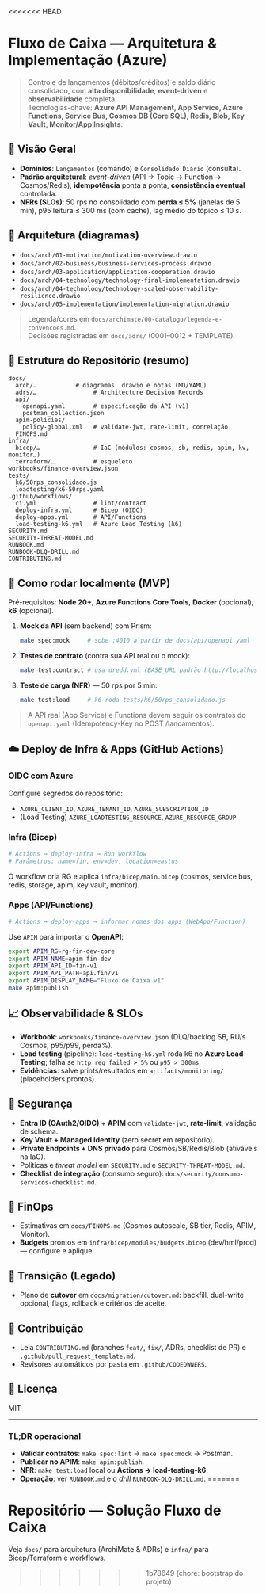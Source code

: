 <<<<<<< HEAD
# Fluxo de Caixa — Arquitetura & Implementação (Azure)

> Controle de lançamentos (débitos/créditos) e saldo diário consolidado, com **alta disponibilidade**, **event-driven** e **observabilidade** completa.  
> Tecnologias-chave: **Azure API Management, App Service, Azure Functions, Service Bus, Cosmos DB (Core SQL), Redis, Blob, Key Vault, Monitor/App Insights**.

## 🔎 Visão Geral
- **Domínios**: `Lançamentos` (comando) e `Consolidado Diário` (consulta).
- **Padrão arquitetural**: *event-driven* (API → Topic → Function → Cosmos/Redis), **idempotência** ponta a ponta, **consistência eventual** controlada.
- **NFRs (SLOs)**: 50 rps no consolidado com **perda ≤ 5%** (janelas de 5 min), p95 leitura ≤ 300 ms (com cache), lag médio do tópico ≤ 10 s.

## 🧭 Arquitetura (diagramas)
- `docs/arch/01-motivation/motivation-overview.drawio`
- `docs/arch/02-business/business-services-process.drawio`
- `docs/arch/03-application/application-cooperation.drawio`
- `docs/arch/04-technology/technology-final-implementation.drawio`
- `docs/arch/04-technology/technology-scaled-observability-resilience.drawio`
- `docs/arch/05-implementation/implementation-migration.drawio`

> Legenda/cores em `docs/archimate/00-catalogo/legenda-e-convencoes.md`.  
> Decisões registradas em `docs/adrs/` (0001–0012 + TEMPLATE).

## 📁 Estrutura do Repositório (resumo)
```
docs/
  arch/…           # diagramas .drawio e notas (MD/YAML)
  adrs/…                # Architecture Decision Records
  api/
    openapi.yaml        # especificação da API (v1)
    postman_collection.json
  apim-policies/
    policy-global.xml   # validate-jwt, rate-limit, correlação
  FINOPS.md
infra/
  bicep/…               # IaC (módulos: cosmos, sb, redis, apim, kv, monitor…)
  terraform/…           # esqueleto
workbooks/finance-overview.json
tests/
  k6/50rps_consolidado.js
  loadtesting/k6-50rps.yaml
.github/workflows/
  ci.yml                # lint/contract
  deploy-infra.yml      # Bicep (OIDC)
  deploy-apps.yml       # API/Functions
  load-testing-k6.yml   # Azure Load Testing (k6)
SECURITY.md
SECURITY-THREAT-MODEL.md
RUNBOOK.md
RUNBOOK-DLQ-DRILL.md
CONTRIBUTING.md
```

## 🧪 Como rodar localmente (MVP)
Pré-requisitos: **Node 20+**, **Azure Functions Core Tools**, **Docker** (opcional), **k6** (opcional).

1. **Mock da API** (sem backend) com Prism:
   ```bash
   make spec:mock     # sobe :4010 a partir de docs/api/openapi.yaml
   ```
2. **Testes de contrato** (contra sua API real ou o mock):
   ```bash
   make test:contract # usa dredd.yml (BASE_URL padrão http://localhost:3000/api.fin/v1)
   ```
3. **Teste de carga (NFR)** — 50 rps por 5 min:
   ```bash
   make test:load     # k6 roda tests/k6/50rps_consolidado.js
   ```

> A API real (App Service) e Functions devem seguir os contratos do `openapi.yaml` (Idempotency-Key no POST /lancamentos).

## ☁️ Deploy de Infra & Apps (GitHub Actions)
### OIDC com Azure
Configure segredos do repositório:
- `AZURE_CLIENT_ID`, `AZURE_TENANT_ID`, `AZURE_SUBSCRIPTION_ID`
- (Load Testing) `AZURE_LOADTESTING_RESOURCE`, `AZURE_RESOURCE_GROUP`

### Infra (Bicep)
```bash
# Actions → deploy-infra → Run workflow
# Parâmetros: name=fin, env=dev, location=eastus
```
O workflow cria RG e aplica `infra/bicep/main.bicep` (cosmos, service bus, redis, storage, apim, key vault, monitor).

### Apps (API/Functions)
```bash
# Actions → deploy-apps → informar nomes dos apps (WebApp/Function)
```
Use `APIM` para importar o **OpenAPI**:
```bash
export APIM_RG=rg-fin-dev-core
export APIM_NAME=apim-fin-dev
export APIM_API_ID=fin-v1
export APIM_API_PATH=api.fin/v1
export APIM_DISPLAY_NAME="Fluxo de Caixa v1"
make apim:publish
```

## 📈 Observabilidade & SLOs
- **Workbook**: `workbooks/finance-overview.json` (DLQ/backlog SB, RU/s Cosmos, p95/p99, perda%).
- **Load testing** (pipeline): `load-testing-k6.yml` roda k6 no **Azure Load Testing**; falha se `http_req_failed > 5%` ou `p95 > 300ms`.
- **Evidências**: salve prints/resultados em `artifacts/monitoring/` (placeholders prontos).

## 🔐 Segurança
- **Entra ID (OAuth2/OIDC)** + **APIM** com `validate-jwt`, **rate-limit**, validação de schema.
- **Key Vault + Managed Identity** (zero secret em repositório).
- **Private Endpoints + DNS privado** para Cosmos/SB/Redis/Blob (ativáveis na IaC).
- Políticas e *threat model* em `SECURITY.md` e `SECURITY-THREAT-MODEL.md`.
- **Checklist de integração** (consumo seguro): `docs/security/consumo-servicos-checklist.md`.

## 💸 FinOps
- Estimativas em `docs/FINOPS.md` (Cosmos autoscale, SB tier, Redis, APIM, Monitor).
- **Budgets** prontos em `infra/bicep/modules/budgets.bicep` (dev/hml/prod) — configure e aplique.

## 🔄 Transição (Legado)
- Plano de **cutover** em `docs/migration/cutover.md`: backfill, dual-write opcional, flags, rollback e critérios de aceite.

## 🤝 Contribuição
- Leia `CONTRIBUTING.md` (branches `feat/`, `fix/`, ADRs, checklist de PR) e `.github/pull_request_template.md`.
- Revisores automáticos por pasta em `.github/CODEOWNERS`.

## 📜 Licença
MIT

---

### TL;DR operacional
- **Validar contratos**: `make spec:lint` → `make spec:mock` → Postman.  
- **Publicar no APIM**: `make apim:publish`.  
- **NFR**: `make test:load` local ou **Actions → load-testing-k6**.  
- **Operação**: ver `RUNBOOK.md` e o *drill* `RUNBOOK-DLQ-DRILL.md`.
=======
# Repositório — Solução Fluxo de Caixa

Veja `docs/` para arquitetura (ArchiMate & ADRs) e `infra/` para Bicep/Terraform e workflows.
>>>>>>> 1b78649 (chore: bootstrap do projeto)
